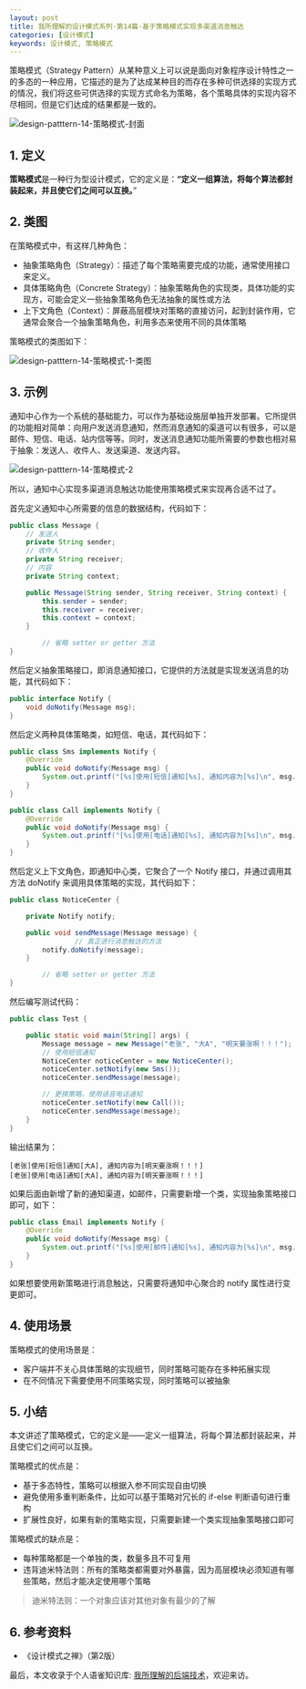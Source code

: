 ```yaml
---
layout: post
title: 我所理解的设计模式系列·第14篇·基于策略模式实现多渠道消息触达
categories: [设计模式]
keywords: 设计模式, 策略模式
---
```




策略模式（Strategy Pattern）从某种意义上可以说是面向对象程序设计特性之一的多态的一种应用，它描述的是为了达成某种目的而存在多种可供选择的实现方式的情况，我们将这些可供选择的实现方式命名为策略，各个策略具体的实现内容不尽相同，但是它们达成的结果都是一致的。

![design-patttern-14-策略模式-封面](https://cdn.jsdelivr.net/gh/Planeswalker23/image-storage@master/design-pattern/design-patttern-14-策略模式-封面.png)



## 1. 定义

**策略模式**是一种行为型设计模式，它的定义是：**“定义一组算法，将每个算法都封装起来，并且使它们之间可以互换。**”



## 2. 类图

在策略模式中，有这样几种角色：

- 抽象策略角色（Strategy）：描述了每个策略需要完成的功能，通常使用接口来定义。
- 具体策略角色（Concrete Strategy）：抽象策略角色的实现类，具体功能的实现方，可能会定义一些抽象策略角色无法抽象的属性或方法
- 上下文角色（Context）：屏蔽高层模块对策略的直接访问，起到封装作用，它通常会聚合一个抽象策略角色，利用多态来使用不同的具体策略

策略模式的类图如下：

![design-patttern-14-策略模式-1-类图](https://cdn.jsdelivr.net/gh/Planeswalker23/image-storage@master/design-pattern/design-patttern-14-策略模式-1-类图.png)



## 3. 示例

通知中心作为一个系统的基础能力，可以作为基础设施层单独开发部署。它所提供的功能相对简单：向用户发送消息通知，然而消息通知的渠道可以有很多，可以是邮件、短信、电话、站内信等等。同时，发送消息通知功能所需要的参数也相对易于抽象：发送人、收件人、发送渠道、发送内容。

![design-patttern-14-策略模式-2](https://cdn.jsdelivr.net/gh/Planeswalker23/image-storage@master/design-pattern/design-patttern-14-策略模式-2.jpg)

所以，通知中心实现多渠道消息触达功能使用策略模式来实现再合适不过了。

首先定义通知中心所需要的信息的数据结构，代码如下：

```java
public class Message {
    // 发送人
    private String sender;
    // 收件人
    private String receiver;
    // 内容
    private String context;

    public Message(String sender, String receiver, String context) {
        this.sender = sender;
        this.receiver = receiver;
        this.context = context;
    }

		// 省略 setter or getter 方法
}
```

然后定义抽象策略接口，即消息通知接口，它提供的方法就是实现发送消息的功能，其代码如下：

```java
public interface Notify {
    void doNotify(Message msg);
}
```

然后定义两种具体策略类，如短信、电话，其代码如下：

```java
public class Sms implements Notify {
    @Override
    public void doNotify(Message msg) {
        System.out.printf("[%s]使用[短信]通知[%s], 通知内容为[%s]\n", msg.getSender(), msg.getReceiver(), msg.getContext());
    }
}

public class Call implements Notify {
    @Override
    public void doNotify(Message msg) {
        System.out.printf("[%s]使用[电话]通知[%s], 通知内容为[%s]\n", msg.getSender(), msg.getReceiver(), msg.getContext());
    }
}

```

然后定义上下文角色，即通知中心类，它聚合了一个 Notify 接口，并通过调用其方法 doNotify 来调用具体策略的实现，其代码如下：

```java
public class NoticeCenter {

    private Notify notify;

    public void sendMessage(Message message) {
				// 真正进行消息触达的方法
        notify.doNotify(message);
    }

		// 省略 setter or getter 方法
}
```

然后编写测试代码：

```java
public class Test {

    public static void main(String[] args) {
        Message message = new Message("老张", "大A", "明天要涨啊！！！");
        // 使用短信通知
        NoticeCenter noticeCenter = new NoticeCenter();
        noticeCenter.setNotify(new Sms());
        noticeCenter.sendMessage(message);

        // 更换策略，使用语音电话通知
        noticeCenter.setNotify(new Call());
        noticeCenter.sendMessage(message);
    }
}
```

输出结果为：

```text
[老张]使用[短信]通知[大A], 通知内容为[明天要涨啊！！！]
[老张]使用[电话]通知[大A], 通知内容为[明天要涨啊！！！]
```

如果后面由新增了新的通知渠道，如邮件，只需要新增一个类，实现抽象策略接口即可，如下：

```java
public class Email implements Notify {
    @Override
    public void doNotify(Message msg) {
        System.out.printf("[%s]使用[邮件]通知[%s], 通知内容为[%s]\n", msg.getSender(), msg.getReceiver(), msg.getContext());
    }
}
```

如果想要使用新策略进行消息触达，只需要将通知中心聚合的 notify 属性进行变更即可。



## 4. 使用场景

策略模式的使用场景是：

- 客户端并不关心具体策略的实现细节，同时策略可能存在多种拓展实现
- 在不同情况下需要使用不同策略实现，同时策略可以被抽象



## 5. 小结

本文讲述了策略模式，它的定义是——定义一组算法，将每个算法都封装起来，并且使它们之间可以互换。

策略模式的优点是：

- 基于多态特性，策略可以根据入参不同实现自由切换
- 避免使用多重判断条件，比如可以基于策略对冗长的 if-else 判断语句进行重构
- 扩展性良好，如果有新的策略实现，只需要新建一个类实现抽象策略接口即可

策略模式的缺点是：

- 每种策略都是一个单独的类，数量多且不可复用
- 违背迪米特法则：所有的策略类都需要对外暴露，因为高层模块必须知道有哪些策略，然后才能决定使用哪个策略

> 迪米特法则：一个对象应该对其他对象有最少的了解



## 6. 参考资料

- 《设计模式之禅》（第2版）

最后，本文收录于个人语雀知识库: [我所理解的后端技术](https://www.yuque.com/planeswalker/bankend)，欢迎来访。

